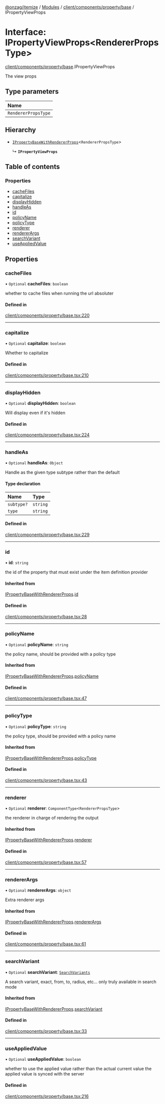 [@onzag/itemize](../README.md) / [Modules](../modules.md) / [client/components/property/base](../modules/client_components_property_base.md) / IPropertyViewProps

# Interface: IPropertyViewProps\<RendererPropsType\>

[client/components/property/base](../modules/client_components_property_base.md).IPropertyViewProps

The view props

## Type parameters

| Name |
| :------ |
| `RendererPropsType` |

## Hierarchy

- [`IPropertyBaseWithRendererProps`](client_components_property_base.IPropertyBaseWithRendererProps.md)\<`RendererPropsType`\>

  ↳ **`IPropertyViewProps`**

## Table of contents

### Properties

- [cacheFiles](client_components_property_base.IPropertyViewProps.md#cachefiles)
- [capitalize](client_components_property_base.IPropertyViewProps.md#capitalize)
- [displayHidden](client_components_property_base.IPropertyViewProps.md#displayhidden)
- [handleAs](client_components_property_base.IPropertyViewProps.md#handleas)
- [id](client_components_property_base.IPropertyViewProps.md#id)
- [policyName](client_components_property_base.IPropertyViewProps.md#policyname)
- [policyType](client_components_property_base.IPropertyViewProps.md#policytype)
- [renderer](client_components_property_base.IPropertyViewProps.md#renderer)
- [rendererArgs](client_components_property_base.IPropertyViewProps.md#rendererargs)
- [searchVariant](client_components_property_base.IPropertyViewProps.md#searchvariant)
- [useAppliedValue](client_components_property_base.IPropertyViewProps.md#useappliedvalue)

## Properties

### cacheFiles

• `Optional` **cacheFiles**: `boolean`

whether to cache files when running the url absoluter

#### Defined in

[client/components/property/base.tsx:220](https://github.com/onzag/itemize/blob/73e0c39e/client/components/property/base.tsx#L220)

___

### capitalize

• `Optional` **capitalize**: `boolean`

Whether to capitalize

#### Defined in

[client/components/property/base.tsx:210](https://github.com/onzag/itemize/blob/73e0c39e/client/components/property/base.tsx#L210)

___

### displayHidden

• `Optional` **displayHidden**: `boolean`

Will display even if it's hidden

#### Defined in

[client/components/property/base.tsx:224](https://github.com/onzag/itemize/blob/73e0c39e/client/components/property/base.tsx#L224)

___

### handleAs

• `Optional` **handleAs**: `Object`

Handle as the given type subtype rather than
the default

#### Type declaration

| Name | Type |
| :------ | :------ |
| `subtype?` | `string` |
| `type` | `string` |

#### Defined in

[client/components/property/base.tsx:229](https://github.com/onzag/itemize/blob/73e0c39e/client/components/property/base.tsx#L229)

___

### id

• **id**: `string`

the id of the property that must exist under the item definition
provider

#### Inherited from

[IPropertyBaseWithRendererProps](client_components_property_base.IPropertyBaseWithRendererProps.md).[id](client_components_property_base.IPropertyBaseWithRendererProps.md#id)

#### Defined in

[client/components/property/base.tsx:28](https://github.com/onzag/itemize/blob/73e0c39e/client/components/property/base.tsx#L28)

___

### policyName

• `Optional` **policyName**: `string`

the policy name, should be provided with a policy type

#### Inherited from

[IPropertyBaseWithRendererProps](client_components_property_base.IPropertyBaseWithRendererProps.md).[policyName](client_components_property_base.IPropertyBaseWithRendererProps.md#policyname)

#### Defined in

[client/components/property/base.tsx:47](https://github.com/onzag/itemize/blob/73e0c39e/client/components/property/base.tsx#L47)

___

### policyType

• `Optional` **policyType**: `string`

the policy type, should be provided with a policy name

#### Inherited from

[IPropertyBaseWithRendererProps](client_components_property_base.IPropertyBaseWithRendererProps.md).[policyType](client_components_property_base.IPropertyBaseWithRendererProps.md#policytype)

#### Defined in

[client/components/property/base.tsx:43](https://github.com/onzag/itemize/blob/73e0c39e/client/components/property/base.tsx#L43)

___

### renderer

• `Optional` **renderer**: `ComponentType`\<`RendererPropsType`\>

the renderer in charge of rendering the output

#### Inherited from

[IPropertyBaseWithRendererProps](client_components_property_base.IPropertyBaseWithRendererProps.md).[renderer](client_components_property_base.IPropertyBaseWithRendererProps.md#renderer)

#### Defined in

[client/components/property/base.tsx:57](https://github.com/onzag/itemize/blob/73e0c39e/client/components/property/base.tsx#L57)

___

### rendererArgs

• `Optional` **rendererArgs**: `object`

Extra renderer args

#### Inherited from

[IPropertyBaseWithRendererProps](client_components_property_base.IPropertyBaseWithRendererProps.md).[rendererArgs](client_components_property_base.IPropertyBaseWithRendererProps.md#rendererargs)

#### Defined in

[client/components/property/base.tsx:61](https://github.com/onzag/itemize/blob/73e0c39e/client/components/property/base.tsx#L61)

___

### searchVariant

• `Optional` **searchVariant**: [`SearchVariants`](../modules/constants.md#searchvariants)

A search variant, exact, from, to, radius, etc...
only truly available in search mode

#### Inherited from

[IPropertyBaseWithRendererProps](client_components_property_base.IPropertyBaseWithRendererProps.md).[searchVariant](client_components_property_base.IPropertyBaseWithRendererProps.md#searchvariant)

#### Defined in

[client/components/property/base.tsx:33](https://github.com/onzag/itemize/blob/73e0c39e/client/components/property/base.tsx#L33)

___

### useAppliedValue

• `Optional` **useAppliedValue**: `boolean`

whether to use the applied value rather than the
actual current value the applied value is synced
with the server

#### Defined in

[client/components/property/base.tsx:216](https://github.com/onzag/itemize/blob/73e0c39e/client/components/property/base.tsx#L216)
